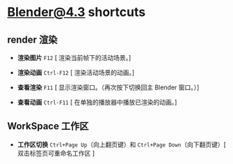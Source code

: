 # Blender@4.3 shortcuts

## render 渲染

- **渲染图片** `F12` [ 渲染当前帧下的活动场景。]

- **渲染动画** `Ctrl-F12` [ 渲染活动场景的动画。]

- **查看渲染** `F11` [ 显示渲染窗口。（再次按下切换回主 Blender 窗口。）]

- **查看动画** `Ctrl-F11` [ 在单独的播放器中播放已渲染的动画。]


## WorkSpace 工作区

- **工作区切换**  `Ctrl+Page Up`（向上翻页键）和 `Ctrl+Page Down`（向下翻页键）[ 双击标签页可重命名工作区 ]